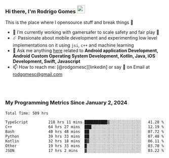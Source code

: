 
### Hi there, I'm Rodrigo Gomes <img src="https://media.giphy.com/media/hvRJCLFzcasrR4ia7z/giphy.gif" width="25px">
This is the place where I opensource stuff and break things 🤣
- 🔭 I’m currently working with gamersafer to scale safety and fair play 💜
- ☄️ Passionate about mobile development and experimenting low level implementations on it using `jsi`, `c++` and machine learning
- 💬 Ask me anything [here](https://github.com/rodgomesc/rodgomesc/issues) related to <b>Android application Development, Android Custom Operating System Development, Kotlin, Java, iOS Development, Swift, Javascript</b>
- 📫 How to reach me: [@rodgomesc][linkedin] or say 👋 on Email at [rodgomesc@gmail.com](mailto:rodgomesc@gmail.com)


<br/>

<!-- 
<picture>
  <img src="/github-metrics.svg" alt="Metrics">
</picture>
-->

</br>

### My Programming Metrics Since January 2, 2024 


<!--START_SECTION:waka-->

```txt
Total Time: 509 hrs

TypeScript         218 hrs 11 mins ██████████▒░░░░░░░░░░░░░░   41.28 %
C++                64 hrs 27 mins  ███░░░░░░░░░░░░░░░░░░░░░░   12.19 %
Bash               40 hrs 48 mins  ██░░░░░░░░░░░░░░░░░░░░░░░   07.72 %
Python             39 hrs 33 mins  ██░░░░░░░░░░░░░░░░░░░░░░░   07.48 %
Kotlin             32 hrs 18 mins  █▓░░░░░░░░░░░░░░░░░░░░░░░   06.11 %
Other              19 hrs 33 mins  █░░░░░░░░░░░░░░░░░░░░░░░░   03.70 %
JSON               17 hrs 2 mins   ▓░░░░░░░░░░░░░░░░░░░░░░░░   03.22 %
```

<!--END_SECTION:waka-->
